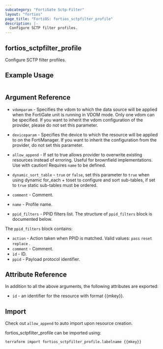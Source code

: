 ```yaml
---
subcategory: "FortiGate Sctp-Filter"
layout: "fortios"
page_title: "FortiOS: fortios_sctpfilter_profile"
description: |-
  Configure SCTP filter profiles.
---
```


## fortios_sctpfilter_profile
Configure SCTP filter profiles.

## Example Usage

```hcl

```

## Argument Reference
* `vdomparam` - Specifies the vdom to which the data source will be applied when the FortiGate unit is running in VDOM mode. Only one vdom can be specified. If you want to inherit the vdom configuration of the provider, please do not set this parameter.
* `deviceparam` - Specifies the device to which the resource will be applied to on the FortiManager. If you want to inherit the configuration from the provider, do not set this parameter.
* `allow_append` - If set to true allows provider to overwrite existing resources instead of erroring. Useful for brownfield implementations. Use with caution! Requires `name` to be defined.
* `dynamic_sort_table` - `true` or `false`, set this parameter to `true` when using dynamic for_each + toset to configure and sort sub-tables, if set to `true` static sub-tables must be ordered.

* `comment` - Comment.
* `name` - Profile name.
* `ppid_filters` - PPID filters list. The structure of `ppid_filters` block is documented below.

The `ppid_filters` block contains:

* `action` - Action taken when PPID is matched. Valid values: `pass` `reset` `replace` .
* `comment` - Comment.
* `id` - ID.
* `ppid` - Payload protocol identifier.

## Attribute Reference

In addition to all the above arguments, the following attributes are exported:
* `id` - an identifier for the resource with format {{mkey}}.

## Import

Check out `allow_append` to auto import upon resource creation.

fortios_sctpfilter_profile can be imported using:
```sh
terraform import fortios_sctpfilter_profile.labelname {{mkey}}
```
